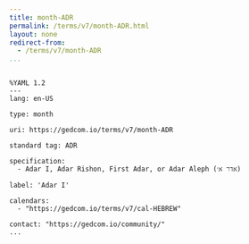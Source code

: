 ```yaml
---
title: month-ADR
permalink: /terms/v7/month-ADR.html
layout: none
redirect-from:
  - /terms/v7/month-ADR
...
```


```

%YAML 1.2
---
lang: en-US

type: month

uri: https://gedcom.io/terms/v7/month-ADR

standard tag: ADR

specification:
  - Adar I, Adar Rishon, First Adar, or Adar Aleph (אדר א׳)

label: 'Adar I'

calendars:
  - "https://gedcom.io/terms/v7/cal-HEBREW"

contact: "https://gedcom.io/community/"
...

```
